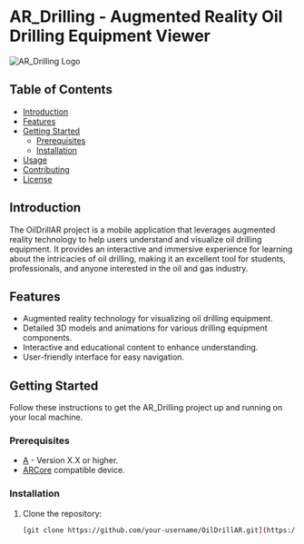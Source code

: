 

# AR_Drilling - Augmented Reality Oil Drilling Equipment Viewer

![AR_Drilling Logo](link-to-your-logo-image.png)

## Table of Contents
- [Introduction](#introduction)
- [Features](#features)
- [Getting Started](#getting-started)
  - [Prerequisites](#prerequisites)
  - [Installation](#installation)
- [Usage](#usage)
- [Contributing](#contributing)
- [License](#license)

## Introduction

The OilDrillAR project is a mobile application that leverages augmented reality technology to help users understand and visualize oil drilling equipment. It provides an interactive and immersive experience for learning about the intricacies of oil drilling, making it an excellent tool for students, professionals, and anyone interested in the oil and gas industry.

## Features

- Augmented reality technology for visualizing oil drilling equipment.
- Detailed 3D models and animations for various drilling equipment components.
- Interactive and educational content to enhance understanding.
- User-friendly interface for easy navigation.

## Getting Started

Follow these instructions to get the AR_Drilling project up and running on your local machine.

### Prerequisites

- [A](https://unity.com/) - Version X.X or higher.
- [ARCore](https://developers.google.com/ar)  compatible device.


### Installation

1. Clone the repository:

   ```bash
   [git clone https://github.com/your-username/OilDrillAR.git](https://github.com/SouidiAmine/AR_Drilling.git)https://github.com/SouidiAmine/AR_Drilling.git
